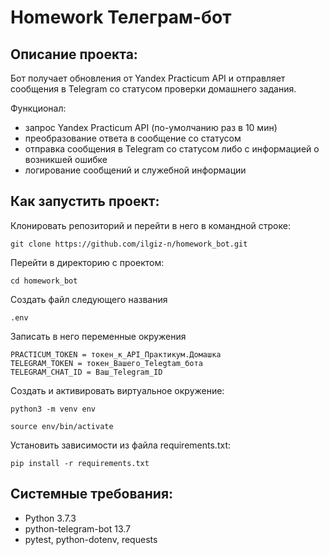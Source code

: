 # Homework Телеграм-бот 

## Описание проекта:

Бот получает обновления от Yandex Practicum API и отправляет сообщения в Telegram со статусом проверки домашнего задания.

Функционал:
- запрос Yandex Practicum API (по-умолчанию раз в 10 мин)
- преобразование ответа в сообщение со статусом
- отправка сообщения в Telegram со статусом либо с информацией о возникшей ошибке
- логирование сообщений и служебной информации

## Как запустить проект:

Клонировать репозиторий и перейти в него в командной строке:

```
git clone https://github.com/ilgiz-n/homework_bot.git
```

Перейти в директорию с проектом:

```
cd homework_bot
```

Создать файл следующего названия

```
.env
```

Записать в него переменные окружения
```
PRACTICUM_TOKEN = токен_к_API_Практикум.Домашка
TELEGRAM_TOKEN = токен_Вашего_Telegtam_бота
TELEGRAM_CHAT_ID = Ваш_Telegram_ID
```

Cоздать и активировать виртуальное окружение:

```
python3 -m venv env
```

```
source env/bin/activate
```

Установить зависимости из файла requirements.txt:

```
pip install -r requirements.txt
```

## Системные требования:
- Python 3.7.3
- python-telegram-bot 13.7
- pytest, python-dotenv, requests


